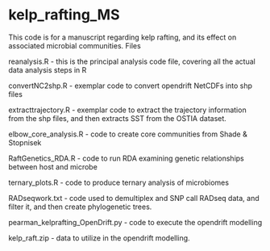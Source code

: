 # kelp_rafting_MS
This code is for a manuscript regarding kelp rafting, and its effect on associated microbial communities. 
Files


reanalysis.R - this is the principal analysis code file, covering all the actual data analysis steps in R


convertNC2shp.R - exemplar code to convert opendrift NetCDFs into shp files


extracttrajectory.R - exemplar code to extract the trajectory information from the shp files, and then extracts SST from the OSTIA dataset. 


elbow_core_analysis.R - code to create core communities from Shade & Stopnisek


RaftGenetics_RDA.R - code to run RDA examining genetic relationships between host and microbe



ternary_plots.R - code to produce ternary analysis of microbiomes



RADseqwork.txt - code used to demultiplex and SNP call RADseq data, and filter it, and then create phylogenetic trees. 


pearman_kelprafting_OpenDrift.py - code to execute the opendrift modelling


kelp_raft.zip - data to utilize in the opendrift modelling. 

